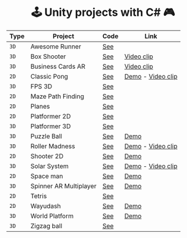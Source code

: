 <div align="center">

# 🕹️ Unity projects with C# 🎮

| Type | Project | Code | Link |
| --- | --- | --- | --- |
| `3D` | Awesome Runner | [See](projects/awesome-runner) | |
| `3D` | Box Shooter | [See](projects/box-shooter) | [Video clip](https://www.youtube.com/watch?v=NrT9TLQ41uY) |
| `3D` | Business Cards AR | [See](projects/business-cards-ar) | [Video clip](https://www.youtube.com/watch?v=csGzL_KCKqA) |
| `2D` | Classic Pong | [See](projects/classic-pong) | [Demo](https://andresnavag93.itch.io/classic-pong) - [Video clip](https://youtu.be/CmOeeDw1sSs) |
| `3D` | FPS 3D | [See](projects/fps-3d) |  |
| `2D` | Maze Path Finding | [See](projects/maze-path-finding) |  |
| `2D` | Planes | [See](projects/planes) |  |
| `2D` | Platformer 2D | [See](projects/platformer-2d) |  |
| `3D` | Platformer 3D | [See](projects/platformer-3d) |  |
| `3D` | Puzzle Ball | [See](projects/puzzle-ball) | [Demo](https://andresnavag93.itch.io/puzzle-ball) |
| `3D` | Roller Madness | [See](projects/roller-madness) | [Demo](https://andresnavag93.itch.io/roller-madness) - [Video clip](https://youtu.be/ncf9bPmcjB0)  |
| `2D` | Shooter 2D | [See](projects/shooter-2d) | [Demo](https://andresnavag93.itch.io/space-invasion) |
| `3D` | Solar System | [See](projects/solar-system) | [Demo](https://andresnavag93.itch.io/solar-system) - [Video clip](https://youtu.be/7jwhCgYkmT8)|
| `2D` | Space man | [See](projects/space-man) | [Demo](https://andresnavag93.itch.io/space-man) |
| `3D` | Spinner AR Multiplayer | [See](projects/spinner-ar-multiplayer) | [Demo](https://andresnavag93.itch.io/spinner-multiplayer) |
| `2D` | Tetris | [See](projects/tetris) |  |
| `2D` | Wayudash | [See](projects/wayudash) | [Demo](https://andresnavag93.itch.io/wayu-dash) |
| `3D` | World Platform | [See](projects/world-platform) | [Demo](https://andresnavag93.itch.io/space-platform) |
| `3D` | Zigzag ball | [See](projects/zigzag-ball) |  |

</div>
